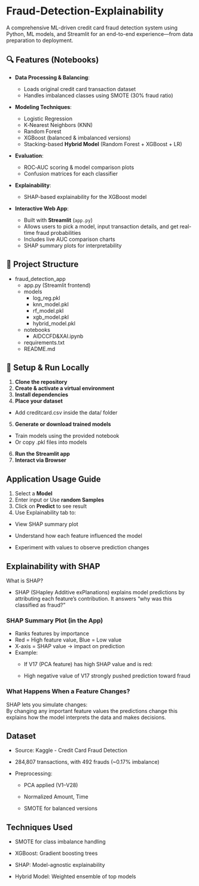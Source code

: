 # **Fraud-Detection-Explainability**
A comprehensive ML-driven credit card fraud detection system using Python, ML models, and Streamlit for an end-to-end experience—from data preparation to deployment.
## 🔍 Features (Notebooks)

- **Data Processing & Balancing**:  
  - Loads original credit card transaction dataset  
  - Handles imbalanced classes using SMOTE (30% fraud ratio)  

- **Modeling Techniques**:  
  - Logistic Regression  
  - K‑Nearest Neighbors (KNN)  
  - Random Forest  
  - XGBoost (balanced & imbalanced versions)  
  - Stacking-based **Hybrid Model** (Random Forest + XGBoost + LR)  

- **Evaluation**:
  - ROC‑AUC scoring & model comparison plots  
  - Confusion matrices for each classifier 
- **Explainability**: 
  - SHAP-based explainability for the XGBoost model  

- **Interactive Web App**:  
  - Built with **Streamlit** (`app.py`)  
  - Allows users to pick a model, input transaction details, and get real-time fraud probabilities  
  - Includes live AUC comparison charts  
  - SHAP summary plots for interpretability  

## 📁 Project Structure
- fraud_detection_app
    - app.py (Streamlit frontend)  
    - models
      - log_reg.pkl  
      - knn_model.pkl  
      - rf_model.pkl  
      - xgb_model.pkl  
      - hybrid_model.pkl   
   - notebooks
     - AIDCCFD&XAI.ipynb  
   - requirements.txt   
   - README.md   
## 🚀 Setup & Run Locally
1. **Clone the repository**  
2. **Create & activate a virtual environment**
3. **Install dependencies**
4. **Place your dataset**
  - Add creditcard.csv inside the data/ folder
5. **Generate or download trained models**
  - Train models using the provided notebook
  - Or copy .pkl files into models
6. **Run the Streamlit app**
7. **Interact via Browser**

## Application Usage Guide
1. Select a **Model**
2. Enter input or Use **random Samples** 
3. Click on **Predict** to see result
4. Use Explainability tab to:

- View SHAP summary plot

- Understand how each feature influenced the model

- Experiment with values to observe prediction changes

## Explainability with SHAP
What is SHAP?
- SHAP (SHapley Additive exPlanations) explains model predictions by attributing each feature’s contribution. It answers “why was this classified as fraud?”
### SHAP Summary Plot (in the App)
- Ranks features by importance
- Red = High feature value, Blue = Low value
- X-axis = SHAP value → impact on prediction
- Example:
  - If V17 (PCA feature) has high SHAP value and is red:

  - High negative value of V17 strongly pushed prediction toward fraud
### What Happens When a Feature Changes?
SHAP lets you simulate changes:  
By changing any important feature values the predictions change this explains how the model interprets the data and makes decisions.
## Dataset
- Source: Kaggle - Credit Card Fraud Detection

- 284,807 transactions, with 492 frauds (~0.17% imbalance)

- Preprocessing:

  - PCA applied (V1–V28)

  - Normalized Amount, Time

  - SMOTE for balanced versions

## Techniques Used
- SMOTE for class imbalance handling

- XGBoost: Gradient boosting trees

- SHAP: Model-agnostic explainability

- Hybrid Model: Weighted ensemble of top models


